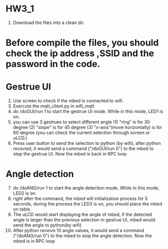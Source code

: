 # HW3_1
1. Download the files into a clean dir.
# Before compile the files, you should check the ip address ,SSID and the password in the code.
# Gestrue UI
2. Use screen to check if the mbed is connected to wifi.
3. Exercute the mqtt_client.py in wifi_mqtt
4. do /doGUI/run 1 to start the gestrue UI mode. While in this mode, LED1 is on.
5. you can use 3 gestrues to select different angle (1) "ring" is for 30 degree (2) "slope" is for 45 degree (3) "x-axis"(move horizontally) is for 60 degree
(you can check the current selection through screen or uLCD.)
6. Press user button to send the selection to python (by wifi), after python recevied, it would send a command ("/doGUI/run 0") to the mbed to stop the gestrue UI.
Now the mbed is back in RPC loop
# Angle detection
7. do /doANG/run 1 to start the angle detection mode. While in this mode, LED2 is on.
8. right after the command, the mbed will initialization process for 5 seconds, during the process the LED3 is on, you should place the mbed on table.
9. The uLCD would start displaying the angle of mbed, if the detected angle is larger than the previous selection in gestrue UI, mbed would send the angle to python(by wifi)
10. After python receive 10 angle values, it would send a command ("/doANG/run 0") to the mbed to stop the angle detection.
Now the mbed is in RPC loop

